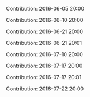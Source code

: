 Contribution: 2016-06-05 20:00

Contribution: 2016-06-10 20:00

Contribution: 2016-06-21 20:00

Contribution: 2016-06-21 20:01

Contribution: 2016-07-10 20:00

Contribution: 2016-07-17 20:00

Contribution: 2016-07-17 20:01

Contribution: 2016-07-22 20:00

